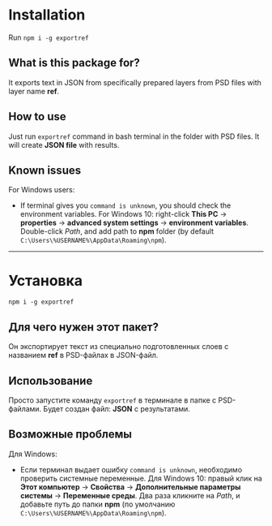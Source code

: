 # Installation

Run `npm i -g exportref`

## What is this package for?

It exports text in JSON from specifically prepared layers from PSD files with layer name **ref**.

## How to use

Just run `exportref` command in bash terminal in the folder with PSD files. It will create **JSON file** with results.
## Known issues
For Windows users:
* If terminal gives you `command is unknown`, you should check the environment variables. For Windows 10: right-click **This PC** -> **properties** -> **advanced system settings** -> **environment variables**. Double-click *Path*, and add path to **npm** folder (by default `C:\Users\%USERNAME%\AppData\Roaming\npm`).

---

# Установка

`npm i -g exportref`

## Для чего нужен этот пакет?

Он экспортирует текст из специально подготовленных слоев с названием **ref** в PSD-файлах в JSON-файл.

## Использование

Просто запустите команду `exportref` в терминале в папке с PSD-файлами. Будет создан файл: **JSON** с результатами.

## Возможные проблемы
Для Windows:
* Если терминал выдает ошибку `command is unknown`, необходимо проверить системные переменные. Для Windows 10: правый клик на **Этот компьютер** -> **Свойства** -> **Дополнительные параметры системы** -> **Переменные среды**. Два раза кликните на *Path*, и добавьте путь до папки **npm** (по умолчанию `C:\Users\%USERNAME%\AppData\Roaming\npm`).
